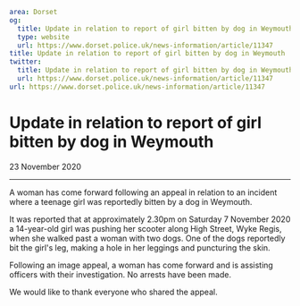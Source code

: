```yaml
area: Dorset
og:
  title: Update in relation to report of girl bitten by dog in Weymouth
  type: website
  url: https://www.dorset.police.uk/news-information/article/11347
title: Update in relation to report of girl bitten by dog in Weymouth |
twitter:
  title: Update in relation to report of girl bitten by dog in Weymouth
  url: https://www.dorset.police.uk/news-information/article/11347
url: https://www.dorset.police.uk/news-information/article/11347
```

# Update in relation to report of girl bitten by dog in Weymouth

23 November 2020

* * *

A woman has come forward following an appeal in relation to an incident where a teenage girl was reportedly bitten by a dog in Weymouth.

It was reported that at approximately 2.30pm on Saturday 7 November 2020 a 14-year-old girl was pushing her scooter along High Street, Wyke Regis, when she walked past a woman with two dogs. One of the dogs reportedly bit the girl's leg, making a hole in her leggings and puncturing the skin.

Following an image appeal, a woman has come forward and is assisting officers with their investigation. No arrests have been made.

We would like to thank everyone who shared the appeal.
